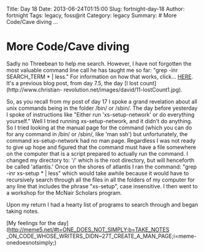 Title: Day 18
Date: 2013-06-24T01:15:00
Slug: fortnight-day-18
Author: fortnight
Tags: legacy, foss@rit
Category: legacy
Summary: #  More Code/Cave diving ... 

#  More Code/Cave diving

Sadly no Threebean to help me search. However, I have not forgotten the most
valuable command line call he has taught me so far: "grep -inr SEARCH_TERM * |
less." For information on how that works, click...
[HERE](http://foss.rit.edu/node/471). It's a previous blog post, from day 7.5,
the day [I lost count](http://www.christian-
revolution.net/images/david/11-lostCount1.jpg).

So, as you recall from my post of day 17 I spoke a grand revelation about all
unix commands being in the folder /bin/ or /sbin/. The day before yesterday I
spoke of instructions like "Either run 'xs-setup-network' or do everything
yourself." Well I tried running xs-setup-network, and it didn't do anything.
So I tried looking at the manual page for the command (which you can do for
any command in /bin/ or /sbin/, like 'man ssh') but unfortunately, the command
xs-setup-network had no man page. Regardless I was not ready to give up hope
and figured that the command must have a file somewhere on the computer that
is a script prepared to actually run the command. I changed my directory to:
'/' which is the root directory, but will henceforth be called 'atlantis.'
Once on the shores of atlantis I ran the command: "grep -inr xs-setup * |
less" which would take awhile because it would have to recursively search
through all the files in all the folders of my computer for any line that
includes the phrase "xs-setup", case insensitive. I then went to a workshop
for the McNair Scholars program.

Upon my return I had a hearty list of programs to search through and began
taking notes.

[My feelings for the day](http://meme5.net/#t=ONE_DOES_NOT_SIMPLY;b=TAKE_NOTES
_ON_CODE_WHOSE_WRITERS_DIDN~27T_CREATE_A_MAN_PAGE;i=meme-onedoesnotsimply;)

